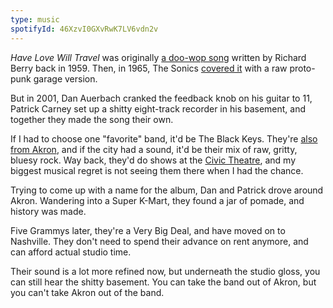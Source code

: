 ```yaml
---
type: music
spotifyId: 46XzvI0GXvRwK7LV6vdn2v
---
```


_Have Love Will Travel_ was originally [a doo-wop song](https://open.spotify.com/track/6EbmmL79iDxHrnduYQDBek) written by Richard Berry back in 1959. Then, in 1965, The Sonics [covered it](https://open.spotify.com/track/2uXkW8uJcOIhlbUatEPLPs) with a raw proto-punk garage version.

But in 2001, Dan Auerbach cranked the feedback knob on his guitar to 11, Patrick Carney set up a shitty eight-track recorder in his basement, and together they made the song their own.

If I had to choose one "favorite" band, it'd be The Black Keys. They're [also from Akron](/writing/the-city-of-opportunity), and if the city had a sound, it'd be their mix of raw, gritty, bluesy rock. Way back, they'd do shows at the [Civic Theatre](https://en.wikipedia.org/wiki/Akron_Civic_Theatre), and my biggest musical regret is not seeing them there when I had the chance.

Trying to come up with a name for the album, Dan and Patrick drove around Akron. Wandering into a Super K-Mart, they found a jar of pomade, and history was made.

Five Grammys later, they're a Very Big Deal, and have moved on to Nashville. They don't need to spend their advance on rent anymore, and can afford actual studio time.

Their sound is a lot more refined now, but underneath the studio gloss, you can still hear the shitty basement. You can take the band out of Akron, but you can't take Akron out of the band.

